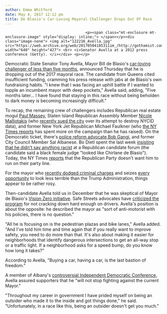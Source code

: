 ```yaml
---
author: Emma Whitford
date: May 4, 2017 12:12 pm
title: De Blasio's Car-Loving Mayoral Challenger Drops Out Of Race
---
```


	
										<p><span class="mt-enclosure mt-enclosure-image" style="display: inline;"> </span></p><div class="image-none"> <img alt="122216_Avella.jpg" src="https://web.archive.org/web/20170504185311im_/http://gothamist.com/attachments/nyc_ewhitford/122216_Avella.jpg" width="640" height="427"> <br> <i>Senator Avella at a 2012 press conference (Getty). </i></div> <p></p>

<p>Democratic State Senator Tony Avella, Mayor Bill de Blasio&apos;s <a href="https://web.archive.org/web/20170504185311/http://gothamist.com/2016/12/22/tony_avella_interview.php">car-loving challenger of less than five months</a>, announced Thursday that he is dropping out of the 2017 mayoral race. The candidate from Queens cited insufficient funding, cramming his press release with jabs at de Blasio&apos;s own fundraising habits. &quot;I knew that I was facing an uphill battle if I wanted to topple an incumbent mayor with deep pockets,&quot; Avella said, adding, &quot;Five months later... I have found that staying in this race without being beholden to dark money is becoming increasingly difficult.&quot; </p>

<p>To recap, the remaining crew of challengers includes Republican real estate mogul <a href="https://web.archive.org/web/20170504185311/http://gothamist.com/2016/08/04/finally_a_business-friendly_mayor_r.php">Paul Massey</a>, Staten Island Republican Assembly Member <a href="https://web.archive.org/web/20170504185311/https://www.dnainfo.com/new-york/20170502/grant-city/nicole-malliotakis-mayoral-election-john-catsimatidis">Nicole Malliotakis</a> (who <a href="https://web.archive.org/web/20170504185311/http://gothamist.com/2016/12/06/republicans_sue_to_inflict_pain.php">recently sued the city</a> over its attempt to destroy NYCID data), and former New York Jet Republican Michael Faulkner (who <a href="https://web.archive.org/web/20170504185311/https://www.nytimes.com/2017/03/23/nyregion/nyc-mayor-candidates-bo-dietl.html">the NY Times reports</a> has spent more on the campaign than he has raised). On the Democratic ticket, there&apos;s <a href="https://web.archive.org/web/20170504185311/https://www.dnainfo.com/new-york/20170406/civic-center/robert-gangi-police-reform-mayor-de-blasio-primary-race">police reform advocate Bob Gangi</a>, and former City Council Member Sal Albanese. Bo Dietl spent the last week <a href="https://web.archive.org/web/20170504185311/http://gothamist.com/2017/04/27/nyc_republican_mayoral_hopefuls_bas.php">insisting that he didn&apos;t say anything racist</a> at a Republican candidate forum (the candidate said a black female judge &quot;looked like Chirlane de Blasio&quot;). Today, the NY Times <a href="https://web.archive.org/web/20170504185311/https://www.nytimes.com/2017/05/03/nyregion/bo-dietl-republican-mayor.html?_r=0">reports</a> that the Republican Party doesn&apos;t want him to run on their party line. </p>

<p>For the mayor who <a href="https://web.archive.org/web/20170504185311/http://gothamist.com/2017/03/16/us_attorneys_office_announces_no_ch.php">recently dodged criminal charges</a> and seizes <a href="https://web.archive.org/web/20170504185311/http://gothamist.com/2017/01/25/de_blasio_trump_immigrants.php">every</a> <a href="https://web.archive.org/web/20170504185311/http://gothamist.com/2017/04/22/come_to_new_york_and_tell_nypd_offi.php">opportunity</a> to look less terrible than the Trump Administration, things appear to be rather rosy. </p>

<p>Then-candidate Avella told us in December that he was skeptical of Mayor de Blasio&apos;s <a href="https://web.archive.org/web/20170504185311/http://gothamist.com/tags/visionzero">Vision Zero initiative</a>. Safe Streets advocates have <a href="https://web.archive.org/web/20170504185311/http://gothamist.com/2017/02/24/vision_zero_report.php">criticized the program</a> for not cracking down hard enough on drivers. Avella&apos;s position is about the opposite: he described the mayor as &quot;sort of anti-motorist with his policies, there is no question.&quot; </p>

<p>&quot;All he is focusing on is the pedestrian plazas and bike lanes,&quot; Avella added. &quot;And I&apos;ve told him time and time again that if you really want to improve safety, you need to do more than that. It&apos;s also about making it easier for neighborhoods that identify dangerous intersections to get an all-way stop or a traffic light. If a neighborhood asks for a speed bump, do you know how long it takes?&quot; </p>

<p>According to Avella, &quot;Buying a car, having a car, is the last bastion of freedom.&quot; </p>

<p>A member of Albany&apos;s <a href="https://web.archive.org/web/20170504185311/http://gothamist.com/tags/idc">controversial Independent Democratic Conference</a>, Avella assured supporters that he &quot;will not stop fighting against the current Mayor.&quot; </p>

<p>&quot;Throughout my career in government I have prided myself on being an outsider who made it to the inside and got things done,&quot; he said. &quot;Unfortunately, in a race like this, being an outsider doesn&apos;t get you much.&quot; </p>					
										
									
				